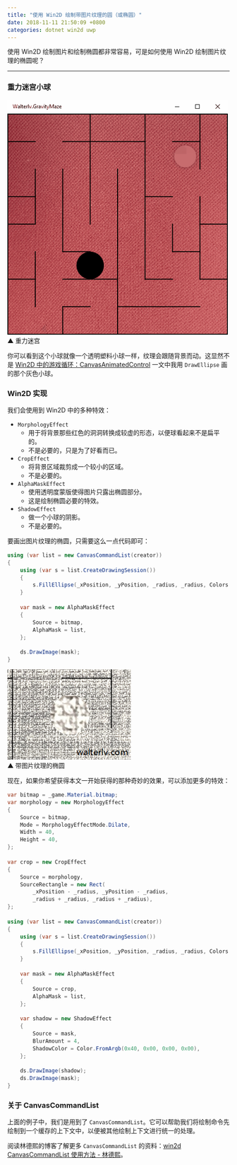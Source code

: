 ```yaml
---
title: "使用 Win2D 绘制带图片纹理的圆（或椭圆）"
date: 2018-11-11 21:50:09 +0800
categories: dotnet win2d uwp
---
```


使用 Win2D 绘制图片和绘制椭圆都非常容易，可是如何使用 Win2D 绘制图片纹理的椭圆呢？

---

<div id="toc"></div>

### 重力迷宫小球

![重力迷宫](/static/posts/2018-11-11-walterlv-gravity-maze.gif)  
▲ 重力迷宫

你可以看到这个小球就像一个透明塑料小球一样，纹理会跟随背景而动。这显然不是 [Win2D 中的游戏循环：CanvasAnimatedControl](/post/game-loop-of-win2d-canvas-animated-control.html) 一文中我用 `DrawEllipse` 画的那个灰色小球。

### Win2D 实现

我们会使用到 Win2D 中的多种特效：

- `MorphologyEffect`
    - 用于将背景那些红色的洞洞转换成较虚的形态，以便球看起来不是扁平的。
    - 不是必要的，只是为了好看而已。
- `CropEffect`
    - 将背景区域裁剪成一个较小的区域。
    - 不是必要的。
- `AlphaMaskEffect`
    - 使用透明度蒙版使得图片只露出椭圆部分。
    - 这是绘制椭圆必要的特效。
- `ShadowEffect`
    - 做一个小球的阴影。
    - 不是必要的。

要画出图片纹理的椭圆，只需要这么一点代码即可：

```csharp
using (var list = new CanvasCommandList(creator))
{
    using (var s = list.CreateDrawingSession())
    {
        s.FillEllipse(_xPosition, _yPosition, _radius, _radius, Colors.Black);
    }

    var mask = new AlphaMaskEffect
    {
        Source = bitmap,
        AlphaMask = list,
    };

    ds.DrawImage(mask);
}
```

![带图片纹理的椭圆](/static/posts/2018-11-11-21-44-05.png)  
▲ 带图片纹理的椭圆

现在，如果你希望获得本文一开始获得的那种奇妙的效果，可以添加更多的特效：

```csharp
var bitmap = _game.Material.bitmap;
var morphology = new MorphologyEffect
{
    Source = bitmap,
    Mode = MorphologyEffectMode.Dilate,
    Width = 40,
    Height = 40,
};

var crop = new CropEffect
{
    Source = morphology,
    SourceRectangle = new Rect(
        _xPosition - _radius, _yPosition - _radius,
        _radius + _radius, _radius + _radius),
};

using (var list = new CanvasCommandList(creator))
{
    using (var s = list.CreateDrawingSession())
    {
        s.FillEllipse(_xPosition, _yPosition, _radius, _radius, Colors.Black);
    }

    var mask = new AlphaMaskEffect
    {
        Source = crop,
        AlphaMask = list,
    };

    var shadow = new ShadowEffect
    {
        Source = mask,
        BlurAmount = 4,
        ShadowColor = Color.FromArgb(0x40, 0x00, 0x00, 0x00),
    };

    ds.DrawImage(shadow);
    ds.DrawImage(mask);
}
```

### 关于 CanvasCommandList

上面的例子中，我们是用到了 `CanvasCommandList`。它可以帮助我们将绘制命令先绘制到一个缓存的上下文中，以便被其他绘制上下文进行统一的处理。

阅读林德熙的博客了解更多 `CanvasCommandList` 的资料：[win2d CanvasCommandList 使用方法 - 林德熙](https://lindexi.gitee.io/lindexi/post/win2d-CanvasCommandList-%E4%BD%BF%E7%94%A8%E6%96%B9%E6%B3%95.html)。
